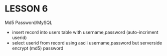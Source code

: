 # LESSON 6
Md5 Password/MySQL

* insert record into users table with username,password (auto-incriment userid)
* select userid from record using ascii username,password but serverside encrypt (md5) password


